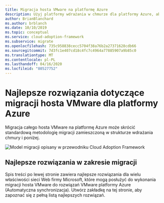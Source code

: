 ```yaml
---
title: Migracja hosta VMware na platformę Azure
description: Użyj platformy wdrażania w chmurze dla platformy Azure, aby poznać najlepsze rozwiązania dotyczące migracji hostów VMware w celu zmniejszenia złożoności i standaryzacji procesu migracji.
author: BrianBlanchard
ms.author: brblanch
ms.date: 10/10/2019
ms.topic: conceptual
ms.service: cloud-adoption-framework
ms.subservice: migrate
ms.openlocfilehash: 735c958838cecc5704f38a76b2a27371628cdb66
ms.sourcegitcommit: 7d3fc1e407cd18c4fc7c4964a77885907a9b85c0
ms.translationtype: MT
ms.contentlocale: pl-PL
ms.lasthandoff: 04/16/2020
ms.locfileid: "80527752"
---
```

# <a name="vmware-host-migration-best-practices-for-azure"></a>Najlepsze rozwiązania dotyczące migracji hosta VMware dla platformy Azure

Migracja całego hosta VMware na platformę Azure może skrócić standardową metodologię migracji zamieszczoną w strukturze wdrażania chmury i poniżej.

![Model migracji opisany w przewodniku Cloud Adoption Framework](../../_images/migrate/methodology.png)

## <a name="migration-best-practices"></a>Najlepsze rozwiązania w zakresie migracji

Spis treści po lewej stronie zawiera najlepsze rozwiązania dla wielu właściwości sieci Web firmy Microsoft, które mogą posłużyć do wykonania migracji hosta VMware do rozwiązań VMware platformy Azure (Automatyczna synchronizacja). Utwórz zakładkę na tej stronie, aby zapoznać się z pełną listą najlepszych rozwiązań.
